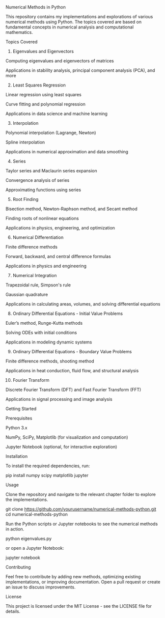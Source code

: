 Numerical Methods in Python

This repository contains my implementations and explorations of various numerical methods using Python. The topics covered are based on fundamental concepts in numerical analysis and computational mathematics.

Topics Covered

1. Eigenvalues and Eigenvectors

Computing eigenvalues and eigenvectors of matrices

Applications in stability analysis, principal component analysis (PCA), and more

2. Least Squares Regression

Linear regression using least squares

Curve fitting and polynomial regression

Applications in data science and machine learning

3. Interpolation

Polynomial interpolation (Lagrange, Newton)

Spline interpolation

Applications in numerical approximation and data smoothing

4. Series

Taylor series and Maclaurin series expansion

Convergence analysis of series

Approximating functions using series

5. Root Finding

Bisection method, Newton-Raphson method, and Secant method

Finding roots of nonlinear equations

Applications in physics, engineering, and optimization

6. Numerical Differentiation

Finite difference methods

Forward, backward, and central difference formulas

Applications in physics and engineering

7. Numerical Integration

Trapezoidal rule, Simpson's rule

Gaussian quadrature

Applications in calculating areas, volumes, and solving differential equations

8. Ordinary Differential Equations - Initial Value Problems

Euler’s method, Runge-Kutta methods

Solving ODEs with initial conditions

Applications in modeling dynamic systems

9. Ordinary Differential Equations - Boundary Value Problems

Finite difference methods, shooting method

Applications in heat conduction, fluid flow, and structural analysis

10. Fourier Transform

Discrete Fourier Transform (DFT) and Fast Fourier Transform (FFT)

Applications in signal processing and image analysis

Getting Started

Prerequisites

Python 3.x

NumPy, SciPy, Matplotlib (for visualization and computation)

Jupyter Notebook (optional, for interactive exploration)

Installation

To install the required dependencies, run:

pip install numpy scipy matplotlib jupyter

Usage

Clone the repository and navigate to the relevant chapter folder to explore the implementations.

git clone https://github.com/yourusername/numerical-methods-python.git
cd numerical-methods-python

Run the Python scripts or Jupyter notebooks to see the numerical methods in action.

python eigenvalues.py

or open a Jupyter Notebook:

jupyter notebook

Contributing

Feel free to contribute by adding new methods, optimizing existing implementations, or improving documentation. Open a pull request or create an issue to discuss improvements.

License

This project is licensed under the MIT License - see the LICENSE file for details.

